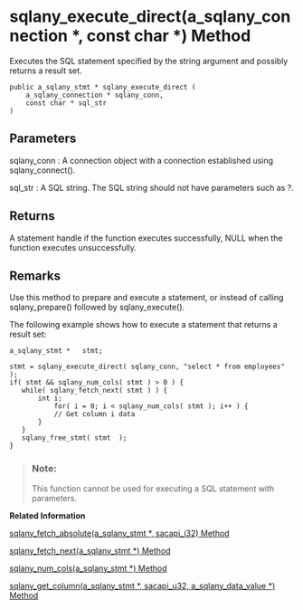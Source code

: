 <!-- loio3bf574d16c5f1014bb52fbbc60837698 -->

# sqlany\_execute\_direct\(a\_sqlany\_connection \*, const char \*\) Method

Executes the SQL statement specified by the string argument and possibly returns a result set.



```
public a_sqlany_stmt * sqlany_execute_direct (
    a_sqlany_connection * sqlany_conn,
    const char * sql_str
)
```



## Parameters

sqlany\_conn
:   A connection object with a connection established using sqlany\_connect\(\).

sql\_str
:   A SQL string. The SQL string should not have parameters such as ?.



## Returns

A statement handle if the function executes successfully, NULL when the function executes unsuccessfully.



## Remarks

Use this method to prepare and execute a statement, or instead of calling sqlany\_prepare\(\) followed by sqlany\_execute\(\).

The following example shows how to execute a statement that returns a result set:

```
a_sqlany_stmt *   stmt;

stmt = sqlany_execute_direct( sqlany_conn, "select * from employees" );
if( stmt && sqlany_num_cols( stmt ) > 0 ) {
   while( sqlany_fetch_next( stmt ) ) {
       int i;
           for( i = 0; i < sqlany_num_cols( stmt ); i++ ) {
           // Get column i data 
       }
   }
   sqlany_free_stmt( stmt  );
}
```

> ### Note:  
> This function cannot be used for executing a SQL statement with parameters.

**Related Information**  


[sqlany\_fetch\_absolute\(a\_sqlany\_stmt \*, sacapi\_i32\) Method](sqlany-fetch-absolute-a-sqlany-stmt-sacapi-i32-method-3bf5955.md "Moves the current row in the result set to the specified row number and then fetches rows of data starting from the current row.")

[sqlany\_fetch\_next\(a\_sqlany\_stmt \*\) Method](sqlany-fetch-next-a-sqlany-stmt-method-3bf59e2.md "Returns the next set of rows from the result set.")

[sqlany\_num\_cols\(a\_sqlany\_stmt \*\) Method](sqlany-num-cols-a-sqlany-stmt-method-3bf6809.md "Returns number of columns in the result set.")

[sqlany\_get\_column\(a\_sqlany\_stmt \*, sacapi\_u32, a\_sqlany\_data\_value \*\) Method](sqlany-get-column-a-sqlany-stmt-sacapi-u32-a-sqlany-data-value-method-3bf61bb.md "Fills the supplied buffer with the value fetched for the specified column at the current row.")

